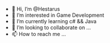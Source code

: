 - 👋 Hi, I’m @Hestarus
- 👀 I’m interested in Game Development
- 🌱 I’m currently learning c# && Java
- 💞️ I’m looking to collaborate on ...
- 📫 How to reach me ...

<!---
Hestarus/Hestarus is a ✨ special ✨ repository because its `README.md` (this file) appears on your GitHub profile.
You can click the Preview link to take a look at your changes.
--->
